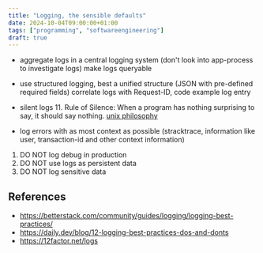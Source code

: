 ```yaml
---
title: "Logging, the sensible defaults"
date: 2024-10-04T09:00:00+01:00
tags: ["programming", "softwareengineering"]
draft: true
---
```


- aggregate logs in a central logging system (don't look into app-process to
  investigate logs) make logs queryable
- use structured logging, best a unified structure (JSON with pre-defined
  required fields) correlate logs with Request-ID, code example log entry
- silent logs 11. Rule of Silence: When a program has nothing surprising to say,
  it should say nothing.
  [unix philosophy](http://www.catb.org/esr/writings/taoup/html/ch01s06.html)

- log errors with as most context as possible (stracktrace, information like
  user, transaction-id and other context information)

1. DO NOT log debug in production
1. DO NOT use logs as persistent data
1. DO NOT log sensitive data

## References

- https://betterstack.com/community/guides/logging/logging-best-practices/
- https://daily.dev/blog/12-logging-best-practices-dos-and-donts
- https://12factor.net/logs
